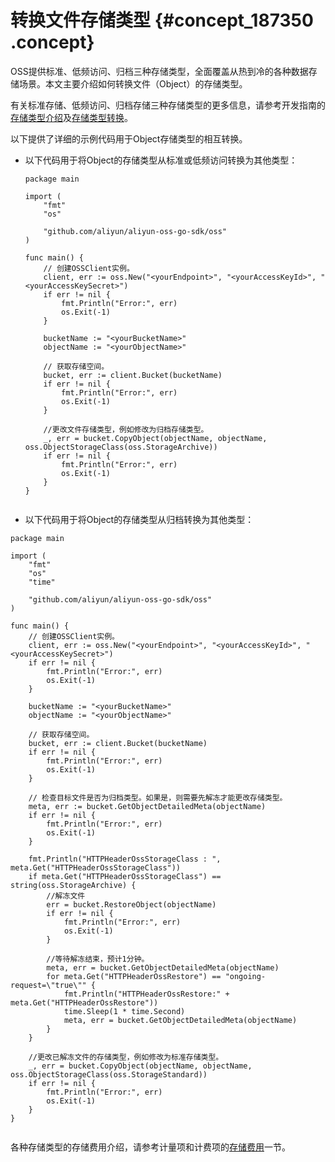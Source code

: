 # 转换文件存储类型 {#concept_187350 .concept}

OSS提供标准、低频访问、归档三种存储类型，全面覆盖从热到冷的各种数据存储场景。本文主要介绍如何转换文件（Object）的存储类型。

有关标准存储、低频访问、归档存储三种存储类型的更多信息，请参考开发指南的[存储类型介绍](../../../../cn.zh-CN/开发指南/存储类型/存储类型介绍.md#)及[存储类型转换](../../../../cn.zh-CN/开发指南/存储类型/存储类型转换.md#)。

以下提供了详细的示例代码用于Object存储类型的相互转换。

-   以下代码用于将Object的存储类型从标准或低频访问转换为其他类型：

    ``` {#codeblock_9gl_92n_aik}
    package main
    
    import (
    	"fmt"
    	"os"
    
    	"github.com/aliyun/aliyun-oss-go-sdk/oss"
    )
    
    func main() {
    	// 创建OSSClient实例。
    	client, err := oss.New("<yourEndpoint>", "<yourAccessKeyId>", "<yourAccessKeySecret>")
    	if err != nil {
    		fmt.Println("Error:", err)
    		os.Exit(-1)
    	}
    
    	bucketName := "<yourBucketName>"
    	objectName := "<yourObjectName>"
    
    	// 获取存储空间。
    	bucket, err := client.Bucket(bucketName)
    	if err != nil {
    		fmt.Println("Error:", err)
    		os.Exit(-1)
    	}
    
    	//更改文件存储类型，例如修改为归档存储类型。
    	_, err = bucket.CopyObject(objectName, objectName, oss.ObjectStorageClass(oss.StorageArchive))
    	if err != nil {
    		fmt.Println("Error:", err)
    		os.Exit(-1)
    	}
    }
    					
    ```

-   以下代码用于将Object的存储类型从归档转换为其他类型：

``` {#codeblock_z2d_7ji_i97}
package main

import (
	"fmt"
	"os"
	"time"

	"github.com/aliyun/aliyun-oss-go-sdk/oss"
)

func main() {
	// 创建OSSClient实例。
	client, err := oss.New("<yourEndpoint>", "<yourAccessKeyId>", "<yourAccessKeySecret>")
	if err != nil {
		fmt.Println("Error:", err)
		os.Exit(-1)
	}

	bucketName := "<yourBucketName>"
	objectName := "<yourObjectName>"

	// 获取存储空间。
	bucket, err := client.Bucket(bucketName)
	if err != nil {
		fmt.Println("Error:", err)
		os.Exit(-1)
	}

	// 检查目标文件是否为归档类型。如果是，则需要先解冻才能更改存储类型。
	meta, err := bucket.GetObjectDetailedMeta(objectName)
	if err != nil {
		fmt.Println("Error:", err)
		os.Exit(-1)
	}

	fmt.Println("HTTPHeaderOssStorageClass : ", meta.Get("HTTPHeaderOssStorageClass"))
	if meta.Get("HTTPHeaderOssStorageClass") == string(oss.StorageArchive) {
		//解冻文件
		err = bucket.RestoreObject(objectName)
		if err != nil {
			fmt.Println("Error:", err)
			os.Exit(-1)
		}

		//等待解冻结束，预计1分钟。
		meta, err = bucket.GetObjectDetailedMeta(objectName)
		for meta.Get("HTTPHeaderOssRestore") == "ongoing-request=\"true\"" {
			fmt.Println("HTTPHeaderOssRestore:" + meta.Get("HTTPHeaderOssRestore"))
			time.Sleep(1 * time.Second)
			meta, err = bucket.GetObjectDetailedMeta(objectName)
		}
	}

	//更改已解冻文件的存储类型，例如修改为标准存储类型。
	_, err = bucket.CopyObject(objectName, objectName, oss.ObjectStorageClass(oss.StorageStandard))
	if err != nil {
		fmt.Println("Error:", err)
		os.Exit(-1)
	}
}
						
```


各种存储类型的存储费用介绍，请参考计量项和计费项的[存储费用](../../../../cn.zh-CN/计量计费/计量项和计费项.md#section_uz2_m2t_lgb)一节。

